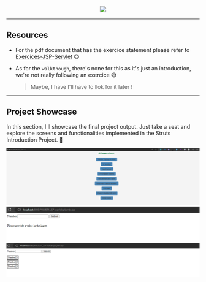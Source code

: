 <p align="center">
<img src ="https://external-content.duckduckgo.com/iu/?u=https%3A%2F%2Fonline.imt-pm.com%2Fmedia%2F6cfe13624f9263e83b9fa3609d27a41b.jpeg&f=1&nofb=1&ipt=c7513605699c487ed90318e8e6e51ce618630aacea426657146b7868784b3986&ipo=images">
</p>

---

<h2> Resources </h2>

- For the pdf document that has the exercice statement please refer to [Exercices-JSP-Servlet](../Resources/Work-Series/TP%20N°2_Composant%20Web_JSP.pdf) 😊

- As for the `walkthough`, there's none for this as it's just an introduction, we're not really following an exercice 😅
  > Maybe, I have I'll have to llok for it later !

---

<h2> Project Showcase </h2>

<p>In this section, I'll showcase the final project output. Just take a seat and explore the screens and functionalities implemented in the Struts Introduction Project. 🚀</p>

<p align="center">
  <img src="../Resources/Images/project-exercices.png" alt="Index.1">
  <img src="../Resources/Images/project1-1.png" alt="2">
  <img src="../Resources/Images/project1-2.png" alt="3">
</p>
